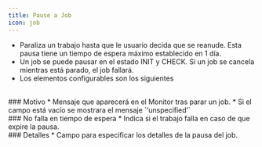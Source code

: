 ```yaml
---
title: Pause a Job
icon: job
---
```

* Paraliza un trabajo hasta que le usuario decida que se reanude. Esta pausa tiene un tiempo de espera máximo establecido en 1 día.
* Un job se puede pausar en el estado INIT y CHECK. Si un job se cancela mientras está parado, el job fallará.
* Los elementos configurables son los siguientes

<br />
### Motivo
* Mensaje que aparecerá en el Monitor tras parar un job.
* Si el campo está vacío se mostrara el mensaje `‘unspecified’`

<br />
### No falla en tiempo de espera
* Indica si el trabajo falla en caso de que expire la pausa.

<br />
### Detalles
* Campo para especificar los detalles de la pausa del job.